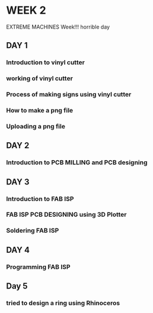 # WEEK 2

EXTREME MACHINES Week!!! 
horrible day

## DAY 1
### Introduction to vinyl cutter
### working of vinyl cutter
### Process of making signs using vinyl cutter
### How to make a png file
### Uploading a png file
### 

## DAY 2
### Introduction to PCB MILLING and PCB designing
###
## DAY 3
### Introduction to FAB ISP
### FAB ISP PCB DESIGNING using 3D Plotter  
### Soldering FAB ISP

## DAY 4
### Programming FAB ISP
## Day 5
### tried to design a ring using Rhinoceros